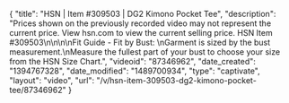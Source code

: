{
    "title": "HSN | Item #309503 | DG2 Kimono Pocket Tee",
    "description": "Prices shown on the previously recorded video may not represent the current price. View hsn.com to view the current selling price. HSN Item #309503\n\n\n\nFit Guide - Fit by Bust: \nGarment is sized by the bust measurement.\nMeasure the fullest part of your bust to choose your size from the HSN Size Chart.",
    "videoid": "87346962",
    "date_created": "1394767328",
    "date_modified": "1489700934",
    "type": "captivate",
    "layout": "video",
    "url": "\/v\/hsn-item-309503-dg2-kimono-pocket-tee\/87346962"
}